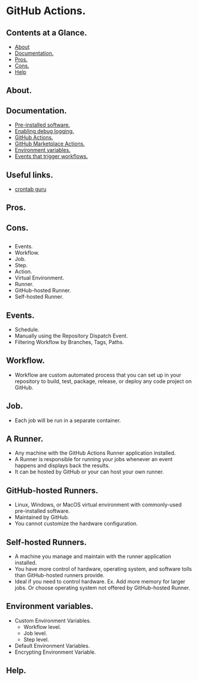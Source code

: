 # GitHub Actions.





## Contents at a Glance.
* [About](#about)
* [Documentation.](#documentation)
* [Pros.](#pros)
* [Cons.](#cons)
* [Help](#help)





## About.





## Documentation.
* [Pre-installed software.](https://github.com/actions/virtual-environments/blob/main/images/linux/Ubuntu2004-README.md)
* [Enabling debug logging.](https://docs.github.com/en/actions/managing-workflow-runs/enabling-debug-logging)
* [GitHub Actions.](https://github.com/actions)
* [GitHub Marketplace Actions.](https://github.com/marketplace?type=actions)  
* [Environment variables.](https://docs.github.com/en/actions/reference/environment-variables)
* [Events that trigger workflows.](https://docs.github.com/en/actions/reference/events-that-trigger-workflows)





## Useful links.
* [crontab guru](https://crontab.guru/)



## Pros.





## Cons.





## 
* Events.
* Workflow.
* Job.
* Step.
* Action.
* Virtual Environment.
* Runner.
* GitHub-hosted Runner.
* Self-hosted Runner.





## Events.
* Schedule.
* Manually using the Repository Dispatch Event.
* Filtering Workflow by Branches, Tags, Paths.





## Workflow.
* Workflow are custom automated process that you can set up in your repository to build, test, package, release, 
  or deploy any code project on GitHub.





## Job.
* Each job will be run in a separate container.


## A Runner.
* Any machine with the GitHub Actions Runner application installed.
* A Runner is responsible for running your jobs whenever an event happens and displays back the results.
* It can be hosted by GitHub or your can host your own runner. 





## GitHub-hosted Runners.
* Linux, Windows, or MacOS virtual environment with commonly-used pre-installed software.
* Maintained by GitHub.
* You cannot customize the hardware configuration.





## Self-hosted Runners.
* A machine you manage and maintain with the runner application installed.
* You have more control of hardware, operating system, and software tolls than GitHub-hosted runners provide.
* Ideal if you need to control hardware. Ex. Add more memory for larger jobs. Or choose operating system not 
  offered by GitHub-hosted Runner.





## Environment variables.
* Custom Environment Variables.
  * Workflow level.
  * Job level.
  * Step level.
* Default Environment Variables.  
* Encrypting Environment Variable.





## Help.
